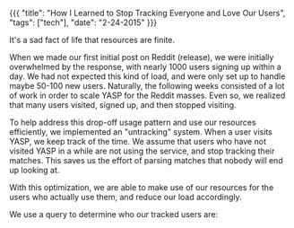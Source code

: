 {{{
  "title": "How I Learned to Stop Tracking Everyone and Love Our Users",
  "tags": ["tech"],
  "date": "2-24-2015"
}}}

It's a sad fact of life that resources are finite.

<!--more-->

When we made our first initial post on Reddit (release), we were initially overwhelmed by the response, with nearly 1000 users signing up within a day.
We had not expected this kind of load, and were only set up to handle maybe 50-100 new users.
Naturally, the following weeks consisted of a lot of work in order to scale YASP for the Reddit masses.
Even so, we realized that many users visited, signed up, and then stopped visiting.

To help address this drop-off usage pattern and use our resources efficiently, we implemented an "untracking" system.
When a user visits YASP, we keep track of the time.
We assume that users who have not visited YASP in a while are not using the service, and stop tracking their matches.
This saves us the effort of parsing matches that nobody will end up looking at.

With this optimization, we are able to make use of our resources for the users who actually use them, and reduce our load accordingly.

We use a query to determine who our tracked users are:
<script src="https://gist.github.com/howardc93/7a2a67dc350a5758ad10.js"></script>